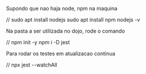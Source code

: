 Supondo que nao haja node, npm na maquina

//
sudo apt install nodejs
sudo apt install npm
nodejs -v

Na pasta a ser utilizada no dojo, rode o comando

//
npm init -y
npm i -D jest

Para rodar os testes em atualizacao continua

//
npx jest --watchAll